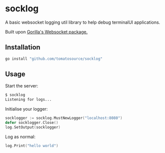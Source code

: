# socklog

A basic websocket logging util library to help debug terminalUI applications.

Built upon [Gorilla's Websocket package.]("github.com/gorilla/websocket")

## Installation

```bash
go install "github.com/tomatosource/socklog"
```

## Usage

Start the server:

```bash
$ socklog
Listening for logs...

```

Initialise your logger:
```go
socklogger := socklog.MustNewLogger("localhost:8080")
defer socklogger.Close()
log.SetOutput(socklogger)
```

Log as normal:

```go
log.Print("hello world")
```
